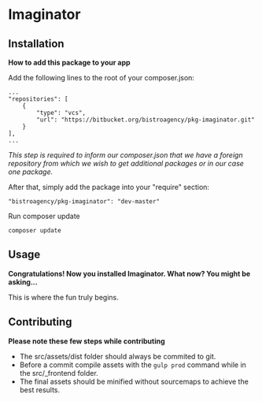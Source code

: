 # Imaginator #

## Installation

**How to add this package to your app**

Add the following lines to the root of your composer.json:

    ...
    "repositories": [
        {
            "type": "vcs",
            "url": "https://bitbucket.org/bistroagency/pkg-imaginator.git"
        }
    ],
    ...
    
_This step is required to inform our composer.json that we have a foreign repository from which we wish to get additional packages or in our case one package._

After that, simply add the package into your "require" section:

    "bistroagency/pkg-imaginator": "dev-master"

Run composer update

    composer update
    
## Usage

**Congratulations! Now you installed Imaginator. What now? You might be asking...**

This is where the fun truly begins.

## Contributing

**Please note these few steps while contributing**

* The src/assets/dist folder should always be commited to git.
* Before a commit compile assets with the `gulp prod` command while in the src/_frontend folder.
* The final assets should be minified without sourcemaps to achieve the best results.

